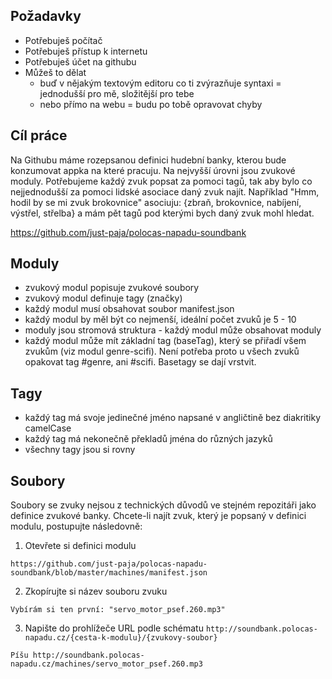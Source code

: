 ## Požadavky

* Potřebuješ počítač
* Potřebuješ přístup k internetu
* Potřebuješ účet na githubu
* Můžeš to dělat
  * buď v nějakým textovým editoru co ti zvýrazňuje syntaxi = jednodušší pro mě, složitější pro tebe
  * nebo přímo na webu = budu po tobě opravovat chyby

## Cíl práce

Na Githubu máme rozepsanou definici hudební banky, kterou bude konzumovat appka na které pracuju. Na nejvyšší úrovni jsou zvukové moduly. Potřebujeme každý zvuk popsat za pomoci tagů, tak aby bylo co nejjednodušší za pomoci lidské asociace daný zvuk najít. Například "Hmm, hodil by se mi zvuk brokovnice" asociuju: {zbraň, brokovnice, nabíjení, výstřel, střelba} a mám pět tagů pod kterými bych daný zvuk mohl hledat.

https://github.com/just-paja/polocas-napadu-soundbank


## Moduly

* zvukový modul popisuje zvukové soubory
* zvukový modul definuje tagy (značky)
* každý modul musí obsahovat soubor manifest.json
* každý modul by měl být co nejmenší, ideální počet zvuků je 5 - 10
* moduly jsou stromová struktura - každý modul může obsahovat moduly
* každý modul může mít základní tag (baseTag), který se přiřadí všem zvukům (viz modul genre-scifi). Není potřeba proto u všech zvuků opakovat tag #genre, ani #scifi. Basetagy se dají vrstvit.


## Tagy

* každý tag má svoje jedinečné jméno napsané v angličtině bez diakritiky camelCase
* každý tag má nekonečně překladů jména do různých jazyků
* všechny tagy jsou si rovny


## Soubory

Soubory se zvuky nejsou z technických důvodů ve stejném repozitáři jako definice zvukové banky. Chcete-li najít zvuk, který je popsaný v definici modulu, postupujte následovně:

1. Otevřete si definici modulu

```
https://github.com/just-paja/polocas-napadu-soundbank/blob/master/machines/manifest.json
```

2. Zkopírujte si název souboru zvuku

```
Vybírám si ten první: "servo_motor_psef.260.mp3"
```

3. Napište do prohlížeče URL podle schématu `http://soundbank.polocas-napadu.cz/{cesta-k-modulu}/{zvukovy-soubor}`

```
Píšu http://soundbank.polocas-napadu.cz/machines/servo_motor_psef.260.mp3
```
